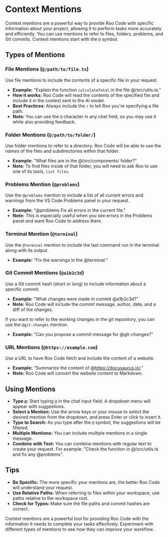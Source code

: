 # Context Mentions

Context mentions are a powerful way to provide Roo Code with specific information about your project, allowing it to perform tasks more accurately and efficiently.  You can use mentions to refer to files, folders, problems, and Git commits.  Context mentions start with the `@` symbol.

## Types of Mentions

### File Mentions (`@/path/to/file.ts`)

Use file mentions to include the contents of a specific file in your request.

*   **Example:** "Explain the function `calculateTotal` in the file @/src/utils.ts."
*   **How it works:** Roo Code will read the contents of the specified file and include it in the context sent to the AI model.
* **Best Practices**: Always include the `/` to tell Roo you're specifying a file path.
* **Note:** You can use the `@` character in any chat field, so you may use it while also providing feedback.

### Folder Mentions (`@/path/to/folder/`)

Use folder mentions to refer to a directory.  Roo Code will be able to use the *names* of the files and subdirectories within that folder.

*   **Example:** "What files are in the @/src/components/ folder?"
* **Note**: To find files inside of that folder, you will need to ask Roo to use one of its tools, `list files`.

### Problems Mention (`@problems`)

Use the `@problems` mention to include a list of all current errors and warnings from the VS Code Problems panel in your request.

*   **Example:** "@problems Fix all errors in the current file."
* **Note:** This is especially useful when you see errors in the Problems panel and want Roo Code to address them.

### Terminal Mention (`@terminal`)

Use the `@terminal` mention to include the last command run in the terminal along with its output.

*   **Example:** "Fix the warnings in the @terminal."

### Git Commit Mentions (`@a1b2c3d`)

Use a Git commit hash (short or long) to include information about a specific commit.

*   **Example:** "What changes were made in commit @a1b2c3d?"
* **Note:** Roo Code will include the commit message, author, date, and a diff of the changes.

If you want to refer to the working changes in the git repository, you can use the `@git-changes` mention.

*   **Example:** "Can you propose a commit message for @git-changes?"

### URL Mentions (`@https://example.com`)

Use a URL to have Roo Code fetch and include the content of a website.

*   **Example:** "Summarize the content of @https://docusaurus.io/."
*   **Note:** Roo Code will convert the website content to Markdown.

## Using Mentions

*   **Type `@`:** Start typing `@` in the chat input field.  A dropdown menu will appear with suggestions.
*   **Select a Mention:** Use the arrow keys or your mouse to select the desired mention from the dropdown, and press Enter or click to insert it.
*   **Type to Search:** As you type after the `@` symbol, the suggestions will be filtered.
* **Multiple Mentions:** You can include multiple mentions in a single message.
*   **Combine with Text:** You can combine mentions with regular text to create your request.  For example: "Check the function in @/src/utils.ts and fix any @problems".

## Tips

*   **Be Specific:** The more specific your mentions are, the better Roo Code will understand your request.
*   **Use Relative Paths:** When referring to files within your workspace, use paths relative to the workspace root.
*   **Check for Typos:** Make sure the file paths and commit hashes are correct.

Context mentions are a powerful tool for providing Roo Code with the information it needs to complete your tasks effectively.  Experiment with different types of mentions to see how they can improve your workflow.
